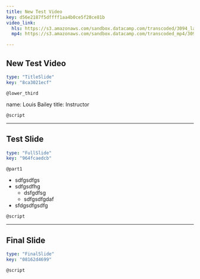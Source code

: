 ```yaml
---
title: New Test Video
key: d56e2187f5dffff1aa4b0ce5f28ce81b
video_link:
  hls: https://s3.amazonaws.com/sandbox.datacamp.com/transcoded/3094_lattice/v3/hls-ch1_2.master.m3u8
  mp4: https://s3.amazonaws.com/sandbox.datacamp.com/transcoded_mp4/3094_lattice/v3/ch1_2.mp4

---
```

## New Test Video

```yaml
type: "TitleSlide"
key: "8ca3021ecf"
```

`@lower_third`

name: Louis Bailey 
title: Instructor


`@script`



---
## Test Slide

```yaml
type: "FullSlide"
key: "964fcaedcb"
```

`@part1`
- sdfgsdfgs
- sdfgsdfhg
  - dsfgdfsg
  - sdfgsdfgdaf
- sfdgsdfgsdfg


`@script`



---
## Final Slide

```yaml
type: "FinalSlide"
key: "08162d4699"
```

`@script`


